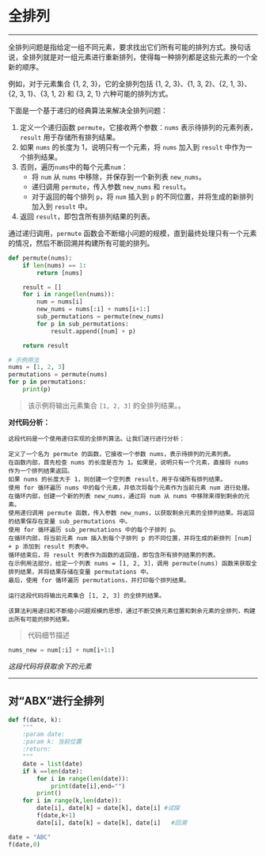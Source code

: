 # 全排列

---

全排列问题是指给定一组不同元素，要求找出它们所有可能的排列方式。换句话说，全排列就是对一组元素进行重新排列，使得每一种排列都是这些元素的一个全新的顺序。

例如，对于元素集合 {1, 2, 3}，它的全排列包括 {1, 2, 3}、{1, 3, 2}、{2, 1, 3}、{2, 3, 1}、{3, 1, 2} 和 {3, 2, 1} 六种可能的排列方式。

下面是一个基于递归的经典算法来解决全排列问题：

1. 定义一个递归函数 `permute`，它接收两个参数：`nums` 表示待排列的元素列表，`result` 用于存储所有排列结果。
2. 如果 `nums` 的长度为 1，说明只有一个元素，将 `nums` 加入到 `result` 中作为一个排列结果。
3. 否则，遍历`nums`中的每个元素`num`：
   - 将 `num` 从 `nums` 中移除，并保存到一个新列表 `new_nums`。
   - 递归调用 `permute`，传入参数 `new_nums` 和 `result`。
   - 对于返回的每个排列 `p`，将 `num` 插入到 `p` 的不同位置，并将生成的新排列加入到 `result` 中。
4. 返回 `result`，即包含所有排列结果的列表。

通过递归调用，`permute` 函数会不断缩小问题的规模，直到最终处理只有一个元素的情况，然后不断回溯并构建所有可能的排列。

```python
def permute(nums):
    if len(nums) == 1:
        return [nums]

    result = []
    for i in range(len(nums)):
        num = nums[i]
        new_nums = nums[:i] + nums[i+1:]
        sub_permutations = permute(new_nums)
        for p in sub_permutations:
            result.append([num] + p)

    return result

# 示例用法
nums = [1, 2, 3]
permutations = permute(nums)
for p in permutations:
    print(p)
```

> 该示例将输出元素集合 `[1, 2, 3]` 的全排列结果。。
>



**对代码分析：**

```shell
这段代码是一个使用递归实现的全排列算法。让我们逐行进行分析：

定义了一个名为 permute 的函数，它接收一个参数 nums，表示待排列的元素列表。
在函数内部，首先检查 nums 的长度是否为 1。如果是，说明只有一个元素，直接将 nums 作为一个排列结果返回。
如果 nums 的长度大于 1，则创建一个空列表 result，用于存储所有排列结果。
使用 for 循环遍历 nums 中的每个元素，并依次将每个元素作为当前元素 num 进行处理。
在循环内部，创建一个新的列表 new_nums，通过将 num 从 nums 中移除来得到剩余的元素。
使用递归调用 permute 函数，传入参数 new_nums，以获取剩余元素的全排列结果。将返回的结果保存在变量 sub_permutations 中。
使用 for 循环遍历 sub_permutations 中的每个子排列 p。
在循环内部，将当前元素 num 插入到每个子排列 p 的不同位置，并将生成的新排列 [num] + p 添加到 result 列表中。
循环结束后，将 result 列表作为函数的返回值，即包含所有排列结果的列表。
在示例用法部分，给定一个列表 nums = [1, 2, 3]，调用 permute(nums) 函数来获取全排列结果，并将结果存储在变量 permutations 中。
最后，使用 for 循环遍历 permutations，并打印每个排列结果。

运行这段代码将输出元素集合 [1, 2, 3] 的全排列结果。

该算法利用递归和不断缩小问题规模的思想，通过不断交换元素位置和剩余元素的全排列，构建出所有可能的排列结果。
```

> 代码细节描述

```python
nums_new = num[:i] + num[i+1:]
```

*这段代码将获取余下的元素*

---

## 对“ABX”进行全排列

```python
def f(date, k):
    """
    :param date:
    :param k: 当前位置
    :return:
    """
    date = list(date)
    if k ==len(date):
        for i in range(len(date)):
            print(date[i],end="")
        print()
    for i in range(k,len(date)):
        date[i], date[k] = date[k], date[i] #试探
        f(date,k+1)
        date[i], date[k] = date[k], date[i]   #回溯

date = "ABC"
f(date,0)
```



